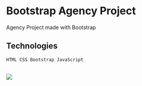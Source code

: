 # Bootstrap Agency Project

Agency Project made with Bootstrap

## Technologies

``````
HTML CSS Bootstrap JavaScript
``````

<br>
 

<img src="images/gif.gif">
